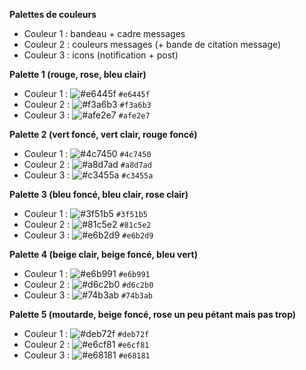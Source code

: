 **Palettes de couleurs**
  * Couleur 1 : bandeau + cadre messages
  * Couleur 2 : couleurs messages (+ bande de citation message)
  * Couleur 3 : icons (notification + post)

**Palette 1 (rouge, rose, bleu clair)**
* Couleur 1 : ![#e6445f](https://via.placeholder.com/15/e6445f/000000?text=+) `#e6445f`
* Couleur 2 : ![#f3a6b3](https://via.placeholder.com/15/f3a6b3/000000?text=+) `#f3a6b3`
* Couleur 3 : ![#afe2e7](https://via.placeholder.com/15/afe2e7/000000?text=+) `#afe2e7`

**Palette 2 (vert foncé, vert clair, rouge foncé)**
* Couleur 1 : ![#4c7450](https://via.placeholder.com/15/4c7450/000000?text=+) `#4c7450`
* Couleur 2 : ![#a8d7ad](https://via.placeholder.com/15/a8d7ad/000000?text=+) `#a8d7ad`
* Couleur 3 : ![#c3455a](https://via.placeholder.com/15/c3455a/000000?text=+) `#c3455a`

**Palette 3 (bleu foncé, bleu clair, rose clair)**
* Couleur 1 : ![#3f51b5](https://via.placeholder.com/15/3f51b5/000000?text=+) `#3f51b5`
* Couleur 2 : ![#81c5e2](https://via.placeholder.com/15/81c5e2/000000?text=+) `#81c5e2`
* Couleur 3 : ![#e6b2d9](https://via.placeholder.com/15/e6b2d9/000000?text=+) `#e6b2d9`

**Palette 4 (beige clair, beige foncé, bleu vert)**
* Couleur 1 : ![#e6b991](https://via.placeholder.com/15/e6b991/000000?text=+) `#e6b991`
* Couleur 2 : ![#d6c2b0](https://via.placeholder.com/15/d6c2b0/000000?text=+) `#d6c2b0`
* Couleur 3 : ![#74b3ab](https://via.placeholder.com/15/74b3ab/000000?text=+) `#74b3ab`

**Palette 5 (moutarde, beige foncé, rose un peu pétant mais pas trop)**
* Couleur 1 : ![#deb72f](https://via.placeholder.com/15/deb72f/000000?text=+) `#deb72f`
* Couleur 2 : ![#e6cf81](https://via.placeholder.com/15/e6cf81/000000?text=+) `#e6cf81`
* Couleur 3 : ![#e68181](https://via.placeholder.com/15/e68181/000000?text=+) `#e68181`
